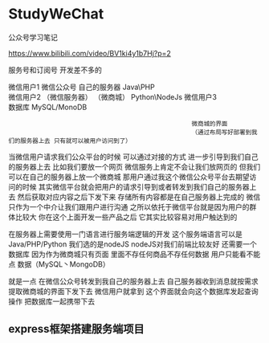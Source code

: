 # StudyWeChat
公众号学习笔记

https://www.bilibili.com/video/BV1ki4y1b7Hj?p=2


服务号和订阅号 开发差不多的 



                                                
微信用户1            微信公众号          自己的服务器     Java\PHP  
微信用户2           （微信服务器）        （微商城）      Python\NodeJs
微信用户3                                               
                                                       数据库
                                                       MySQL/MonoDB

                                                       微商城的界面
                                                       （通过布局写好部署到我们的服务器上去 只有就可以被用户访问到了）
                                                       

当微信用户请求我们公众平台的时候 可以通过对接的方式 进一步引导到我们自己的服务器上去  比如我们要放一个网页 微信服务上肯定不会让我们放网页的 但我们可以在自己的服务器上放一个微商城 那用户通过我这个微信公众号平台去期望访问的时候 其实微信平台就会把用户的请求引导到或者转发到我们自己的服务器上去 然后获取对应内容之后下发下来 存储所有内容都是在自己服务器上完成的  微信只作为一个中介让我们跟用户进行沟通  之所以依托于微信平台就是因为用户的群体比较大 你在这个上面开发一些产品之后 它其实比较容易对用户触达到的 

在服务器上需要使用一门语言进行服务端逻辑的开发 这个服务端语言可以是Java/PHP/Python 我们选的是nodeJS nodeJS对我们前端比较友好 还需要一个数据库 因为作为微商城只有页面 里面不存任何商品不存任何数据 用户只能看不能点  数据（MySQL丶MongoDB）

就是一点 在微信公众号转发到我自己的服务器上去 自己服务器收到消息就按需求提取微商城的界面下发下去 微信用户就拿到 这个界面就会向这个数据库发起查询操作 把数据库一起携带下去




## express框架搭建服务端项目



